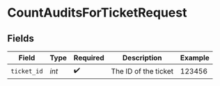 # CountAuditsForTicketRequest


## Fields

| Field                | Type                 | Required             | Description          | Example              |
| -------------------- | -------------------- | -------------------- | -------------------- | -------------------- |
| `ticket_id`          | *int*                | :heavy_check_mark:   | The ID of the ticket | 123456               |
